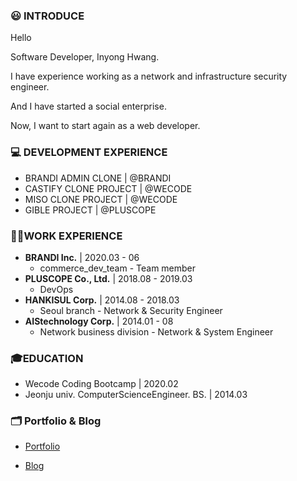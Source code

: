 ### :smiley: INTRODUCE
Hello 

Software Developer, Inyong Hwang.

I have experience working as a network and infrastructure security engineer.

And I have started a social enterprise.

Now, I want to start again as a web developer.

### 💻 DEVELOPMENT EXPERIENCE
- BRANDI ADMIN CLONE | @BRANDI
- CASTIFY CLONE PROJECT | @WECODE
- MISO CLONE PROJECT | @WECODE
- GIBLE PROJECT | @PLUSCOPE

### 👨‍💻WORK EXPERIENCE
- **BRANDI Inc.** | 2020.03 - 06
    - commerce_dev_team - Team member
- **PLUSCOPE Co., Ltd.** | 2018.08 - 2019.03
    - DevOps
- **HANKISUL Corp.** | 2014.08 - 2018.03
    - Seoul branch - Network & Security Engineer
- **AIStechnology Corp.** | 2014.01 - 08
    - Network business division - Network & System Engineer

### 🎓EDUCATION
- Wecode Coding Bootcamp | 2020.02
- Jeonju univ. ComputerScienceEngineer. BS. | 2014.03

### 🗂️ Portfolio & Blog

- [Portfolio](https://www.canva.com/design/DADwf9reXmQ/o4GGeuDr-jUUKwozvwUMsw/view?utm_content=DADwf9reXmQ&utm_campaign=designshare&utm_medium=link&utm_source=sharebutton)

- [Blog](https://velog.io/@inyong_pang)
